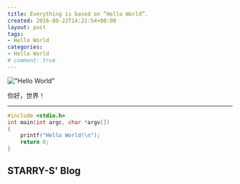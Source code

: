 ```yaml
---
title: Everything is based on “Hello World”.
created: 2016-08-22T14:22:54+08:00
layout: post
tags:
- Hello World
categories:
- Hello World
# comment: true
---
```

!["Hello World"](images/image.jpg "Hello World")

<!--aplayer
{
    "name": "時雨",
    "artist": "川嶋あい",
    "theme": "#aabbaa",
    "url": "https://music.starry-s.moe/music/obj_w5rDlsOJwrLDjj7CmsOj_4642548938_80e9_cee0_eb38_c8adceebab40a36bfc2685fdad037b14.mov",
    "cover": "https://music.starry-s.moe/music/cover/109951165427223375.jpg"
}
-->

你好，世界！

<!--more-->

----

``` C
#include <stdio.h>
int main(int argc, char *argv[])
{
    printf("Hello World!\n");
    return 0;
}
```

## STARRY-S' Blog
